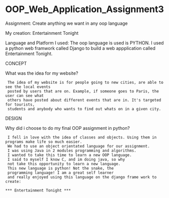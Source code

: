 # OOP_Web_Application_Assignment3
Assignment: Create anything we want in any oop language

My creation: Entertainment Tonight 

Language and Platform I used: The oop language is used is PYTHON. I used a python web framwork called Django to build a web appplication called Entertainment Tonight.



CONCEPT

What was the idea for my website?

 	 The idea of my website is for people going to new cities, are able to see the local events
 	 posted by users that are on. Example, if someone goes to Paris, the user can see what 
 	 others have posted about different events that are in. It's targeted for tourists, 
 	 students and anybody who wants to find out whats on in a given city.

		
DESIGN

Why did i choose to do my final OOP assignment in python? 

 	 I fell in love with the idea of classes and objects. Using them in programs make life so much easier.
 	 We had to use an object orientated language for our assignment. 
 	 I was using Java in 2 modules programming and algorithms. 
 	 I wanted to take this time to learn a new OOP language. 
 	 I said to myself I know C, and im doing java, so why
 	 not take this opportunity to learn a new language.
 	 This new language is python! Not the snake, the
 	 programming language! I am a great self learner
 	 and really enjoyed using this language on the django frame work to create:

	*** Entertainment Tonight ***



